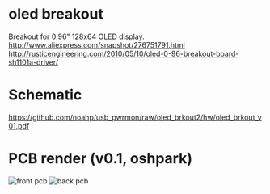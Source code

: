 oled breakout
=====
Breakout for 0.96" 128x64 OLED display.  
http://www.aliexpress.com/snapshot/276751791.html  
http://rusticengineering.com/2010/05/10/oled-0-96-breakout-board-sh1101a-driver/  

Schematic
=====
https://github.com/noahp/usb_pwrmon/raw/oled_brkout2/hw/oled_brkout_v01.pdf

PCB render (v0.1, oshpark)
=====
![front pcb](https://raw.github.com/noahp/usb_pwrmon/oled_brkout/hw/front.png)
![back pcb](https://raw.github.com/noahp/usb_pwrmon/oled_brkout/hw/back.png)

